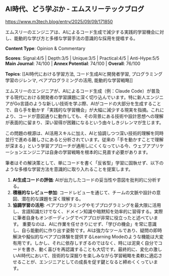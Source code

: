 ## AI時代、どう学ぶか - エムスリーテックブログ

https://www.m3tech.blog/entry/2025/09/09/171850

エムスリーのエンジニアは、AIによるコード生成で減少する実践的学習機会に対し、能動的な学び方と多様な学習手法の意識的な採用を提唱する。

**Content Type**: Opinion & Commentary

**Scores**: Signal:4/5 | Depth:3/5 | Unique:3/5 | Practical:4/5 | Anti-Hype:5/5
**Main Journal**: 74/100 | **Annex Potential**: 74/100 | **Overall**: 76/100

**Topics**: [[AI時代における学習方法, コード生成AIと開発者学習, プログラミング学習のジレンマ, ペアプログラミングの活用, 能動的な学習戦略]]

エムスリーのエンジニアが、AIによるコード生成（例：Claude Code）が普及する現代における開発者の学習課題に深く切り込んでいます。特に新人エンジニアがGo言語のような新しい技術を学ぶ際、AIがコードの大部分を生成することで、自ら手を動かす「実践的な学習機会」が大幅に減少する現実を指摘。これにより、コードが意図通りに動作しても、その背景にある技術や設計思想への理解が表面的に留まり、深い習得が困難になるという由々しきジレンマが生じます。

この問題の根源は、AI活用スキルに加え、AIと協調しつつ深い技術的理解を同時並行で進める難しさにあると分析されています。従来の「手を動かすことで理解が深まる」という学習アプローチが通用しにくくなっている今、ウェブアプリケーションエンジニアは自身の学習戦略を根本的に見直す必要があります。

筆者はその解決策として、単にコードを書く「反省型」学習に固執せず、以下のような多様な学習方法を意識的に取り入れることを提案します。
1. **AI生成コードの評価**: AIが出力したコードの妥当性や意図を批判的に分析する。
2. **積極的なレビュー参加**: コードレビューを通じて、チームの文脈や設計の意図、潜在的な課題を深く理解する。
3. **協調学習の活用**: ペアプログラミングやモブプログラミングを最大限に活用し、言語知識だけでなく、ドメイン知識や暗黙知を効率的に習得する。実際に筆者自身もオンボーディングでペアプロが非常に役立ったと述べています。
重要なのは、AIに作業を任せきりにせず、「学びの機会」を常に意識し、自ら能動的に作り出す姿勢です。AIは強力なツールであり、疑問の即時解決や擬似的なペアプロ体験を提供するLearning Modeのような機能は大変有用です。しかし、それに依存しすぎるのではなく、時には泥臭く自分でコードを書き、動く喜びを再認識することも大切です。最終的に、変化の激しいAI時代において、技術的な深掘りを楽しみながら学習戦略を柔軟に適応させることが、エンジニアとしての成長を促す鍵となると締めくくっています。